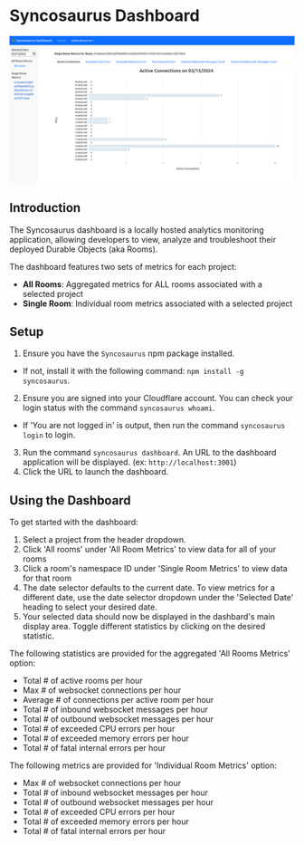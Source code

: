 # Syncosaurus Dashboard

![Alt text](./app_screenshot.png?raw=true "Syncosaurus Dashboard")

## Introduction

The Syncosaurus dashboard is a locally hosted analytics monitoring application, allowing developers to view, analyze and troubleshoot their deployed Durable Objects (aka Rooms).

The dashboard features two sets of metrics for each project:
- **All Rooms**: Aggregated metrics for ALL rooms associated with a selected project
- **Single Room**: Individual room metrics associated with a selected project

## Setup

1. Ensure you have the `Syncosaurus` npm package installed.
  - If not, install it with the following command: `npm install -g syncosaurus`.
2. Ensure you are signed into your Cloudflare account. You can check your login status with the command `syncosaurus whoami`.
  - If 'You are not logged in' is output, then run the command `syncosaurus login` to login.
3. Run the command `syncosaurus dashboard`. An URL to the dashboard application will be displayed. (ex: `http://localhost:3001`)
4. Click the URL to launch the dashboard.

## Using the Dashboard

To get started with the dashboard:
1. Select a project from the header dropdown.
2. Click 'All rooms' under 'All Room Metrics' to view data for all of your rooms
3. Click a room's namespace ID under 'Single Room Metrics' to view data for that room
4. The date selector defaults to the current date. To view metrics for a different date, use the date selector dropdown under the 'Selected Date' heading to select your desired date.
5. Your selected data should now be displayed in the dashbard's main display area. Toggle different statistics by clicking on the desired statistic.

The following statistics are provided for the aggregated 'All Rooms Metrics' option:
   - Total \# of active rooms per hour
   - Max \# of websocket connections per hour
   - Average \# of connections per active room per hour
   - Total \# of inbound websocket messages per hour
   - Total \# of outbound websocket messages per hour
   - Total \# of exceeded CPU errors per hour
   - Total \# of exceeded memory errors per hour
   - Total \# of fatal internal errors per hour

The following metrics are provided for 'Individual Room Metrics' option:
  - Max \# of websocket connections per hour
  - Total \# of inbound websocket messages per hour
  - Total \# of outbound websocket messages per hour
  - Total \# of exceeded CPU errors per hour
  - Total \# of exceeded memory errors per hour
  - Total \# of fatal internal errors per hour
